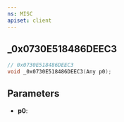 ```yaml
---
ns: MISC
apiset: client
---
```

## _0x0730E518486DEEC3

```c
// 0x0730E518486DEEC3
void _0x0730E518486DEEC3(Any p0);
```


## Parameters
* **p0**:



